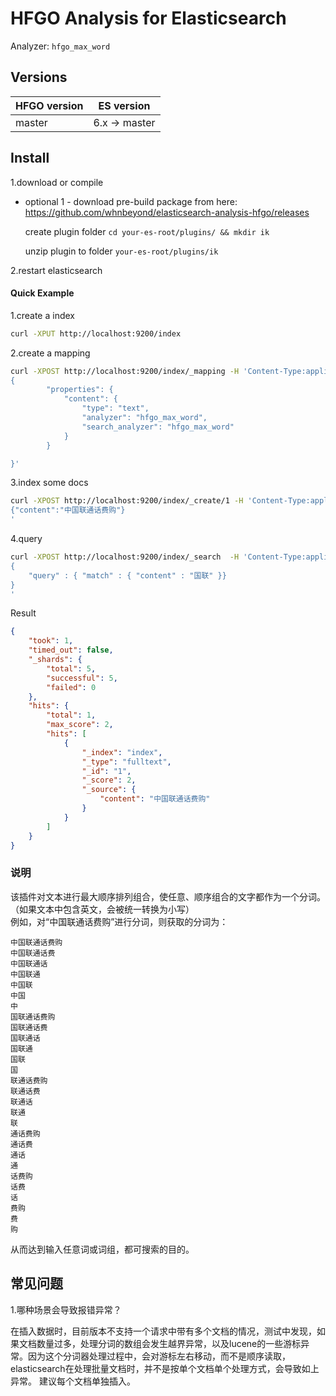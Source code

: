 HFGO Analysis for Elasticsearch
=============================

Analyzer:  `hfgo_max_word`

Versions
--------

HFGO version | ES version
-----------|-----------
master | 6.x -> master

Install
-------

1.download or compile

* optional 1 - download pre-build package from here: https://github.com/whnbeyond/elasticsearch-analysis-hfgo/releases

    create plugin folder `cd your-es-root/plugins/ && mkdir ik`

    unzip plugin to folder `your-es-root/plugins/ik`

2.restart elasticsearch



#### Quick Example

1.create a index

```bash
curl -XPUT http://localhost:9200/index
```

2.create a mapping

```bash
curl -XPOST http://localhost:9200/index/_mapping -H 'Content-Type:application/json' -d'
{
        "properties": {
            "content": {
                "type": "text",
                "analyzer": "hfgo_max_word",
                "search_analyzer": "hfgo_max_word"
            }
        }

}'
```

3.index some docs

```bash
curl -XPOST http://localhost:9200/index/_create/1 -H 'Content-Type:application/json' -d'
{"content":"中国联通话费购"}
'
```


4.query

```bash
curl -XPOST http://localhost:9200/index/_search  -H 'Content-Type:application/json' -d'
{
    "query" : { "match" : { "content" : "国联" }}
}
'
```

Result

```json
{
    "took": 1,
    "timed_out": false,
    "_shards": {
        "total": 5,
        "successful": 5,
        "failed": 0
    },
    "hits": {
        "total": 1,
        "max_score": 2,
        "hits": [
            {
                "_index": "index",
                "_type": "fulltext",
                "_id": "1",
                "_score": 2,
                "_source": {
                    "content": "中国联通话费购"
                }
            }
        ]
    }
}
```


### 说明

该插件对文本进行最大顺序排列组合，使任意、顺序组合的文字都作为一个分词。（如果文本中包含英文，会被统一转换为小写）<br>
例如，对“中国联通话费购”进行分词，则获取的分词为：

```
中国联通话费购
中国联通话费
中国联通话
中国联通
中国联
中国
中
国联通话费购
国联通话费
国联通话
国联通
国联
国
联通话费购
联通话费
联通话
联通
联
通话费购
通话费
通话
通
话费购
话费
话
费购
费
购
```
从而达到输入任意词或词组，都可搜索的目的。

常见问题
-------

1.哪种场景会导致报错异常？

在插入数据时，目前版本不支持一个请求中带有多个文档的情况，测试中发现，如果文档数量过多，处理分词的数组会发生越界异常，以及lucene的一些游标异常。因为这个分词器处理过程中，会对游标左右移动，而不是顺序读取，elasticsearch在处理批量文档时，并不是按单个文档单个处理方式，会导致如上异常。
建议每个文档单独插入。


